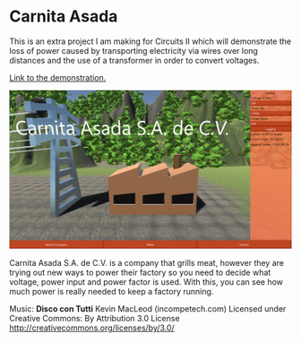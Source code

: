 # Carnita Asada
This is an extra project I am making for Circuits II which will demonstrate the loss of power caused by transporting electricity via wires over long distances and the use of a transformer in order to convert voltages.

[Link to the demonstration.](https://jamesscn.github.io/CarnitaAsada/)

<img src="preview.png" alt="logo" width=600/>

Carnita Asada S.A. de C.V. is a company that grills meat, however they are trying out new ways to power their factory so you need to decide what voltage, power input and power factor is used. With this, you can see how much power is really needed to keep a factory running.

Music: **Disco con Tutti** Kevin MacLeod (incompetech.com)
Licensed under Creative Commons: By Attribution 3.0 License
http://creativecommons.org/licenses/by/3.0/